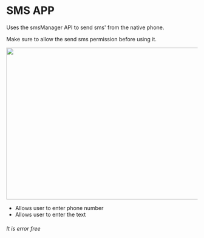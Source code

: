 # SMS APP
Uses the smsManager API to send sms' from the native phone.

Make sure to allow the send sms permission before using it.

<img src="/images/front.png?raw=true" width="800" height="400">

* Allows user to enter phone number
* Allows user to enter the text

###### It is error free